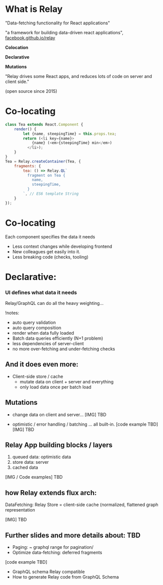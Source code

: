 # What is Relay
"Data-fetching functionality for React applications"

"a framework for building data-driven react applications", [facebook.github.io/relay](http://facebook.github.io/relay)

**Colocation**

**Declarative**

**Mutations**

"Relay drives some React apps, and reduces lots of code on server and client side."

(open source since 2015)


# Co-locating
```javascript
class Tea extends React.Component {
    render() {
        let {name, steepingTime} = this.props.tea;
        return (<li key={name}>
            {name} (<em>{steepingTime} min</em>)
          </li>);
    }
}
Tea = Relay.createContainer(Tea, {
    fragments: {
        tea: () => Relay.QL`
          fragment on Tea {
            name,
            steepingTime,
          }
        `, // ES6 template String
    }
});
```


# Co-locating
Each component specifies the data it needs
+ Less context changes while developing frontend
+ New colleagues get easily into it.
+ Less breaking code (checks, tooling)


# Declarative:
### UI defines what data it needs

Relay/GraphQL can do all the heavy weighting...

!notes:
* auto query validation
* auto query composition
* render when data fully loaded
* Batch data queries efficiently (N+1 problem)
* less dependencies of server-client
* no more over-fetching and under-fetching checks


## And it does even more:
* Client-side store / cache
  * mutate data on client + server and everything
  * only load data once per batch load


## Mutations
* change data on client and server...
[IMG] TBD

* optimistic / error handling / batching ... all built-in.
[code example TBD]
[IMG] TBD


## Relay App building blocks / layers
 1. queued data: optimistic data
 1. store data: server
 1. cached data

[IMG / Code examples]
TBD


## how Relay extends flux arch:
DataFetching: Relay Store = client-side cache (normalized, flattened graph representation

[IMG]
TBD


## Further slides and more details about: TBD
* Paging: ~ graphql range for pagination/
* Optimize data-fetching: deferred fragments

[code example TBD]
* GraphQL schema Relay compatible
* How to generate Relay code from GraphQL Schema

